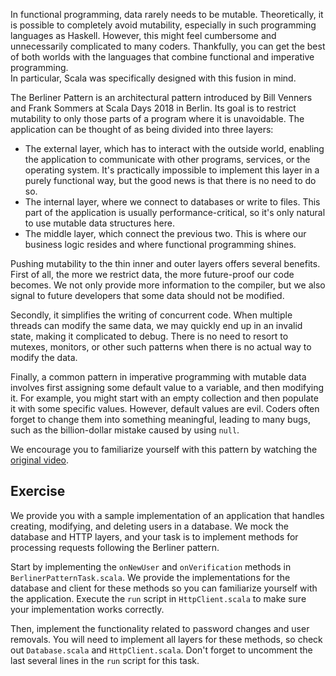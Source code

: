 In functional programming, data rarely needs to be mutable. 
Theoretically, it is possible to completely avoid mutability, especially in such programming languages as Haskell. 
However, this might feel cumbersome and unnecessarily complicated to many coders. 
Thankfully, you can get the best of both worlds with the languages that combine functional and imperative programming.   
In particular, Scala was specifically designed with this fusion in mind. 

The Berliner Pattern is an architectural pattern introduced by Bill Venners and Frank Sommers at Scala Days 2018 in Berlin.
Its goal is to restrict mutability to only those parts of a program where it is unavoidable.
The application can be thought of as being divided into three layers: 

* The external layer, which has to interact with the outside world,
  enabling the application to communicate with other programs, services, or the operating system.
  It's practically impossible to implement this layer in a purely functional way, 
  but the good news is that there is no need to do so. 
* The internal layer, where we connect to databases or write to files. 
  This part of the application is usually performance-critical, so it's only natural to use mutable data structures here. 
* The middle layer, which connect the previous two. 
  This is where our business logic resides and where functional programming shines. 
  
Pushing mutability to the thin inner and outer layers offers several benefits. 
First of all, the more we restrict data, the more future-proof our code becomes. 
We not only provide more information to the compiler, but we also signal to future developers that some data should not be modified.

Secondly, it simplifies the writing of concurrent code. 
When multiple threads can modify the same data, we may quickly end up in an invalid state, making it complicated to debug. 
There is no need to resort to mutexes, monitors, or other such patterns when there is no actual way to modify the data. 

Finally, a common pattern in imperative programming with mutable data involves first assigning some default value to a variable,
and then modifying it. 
For example, you might start with an empty collection and then populate it with some specific values. 
However, default values are evil. 
Coders often forget to change them into something meaningful, leading to many bugs, such as 
the billion-dollar mistake caused by using `null`. 

We encourage you to familiarize yourself with this pattern by watching the [original video](https://www.youtube.com/watch?v=DhNw60hxCeY).

## Exercise

We provide you with a sample implementation of an application that handles creating, modifying, and deleting users in a database. 
We mock the database and HTTP layers, and your task is to implement methods for processing requests following the Berliner pattern.

Start by implementing the `onNewUser` and `onVerification` methods in `BerlinerPatternTask.scala`.
We provide the implementations for the database and client for these methods so you can familiarize yourself
with the application.
Execute the `run` script in `HttpClient.scala` to make sure your implementation works correctly.

Then, implement the functionality related to password changes and user removals. 
You will need to implement all layers for these methods, so check out `Database.scala` and `HttpClient.scala`. 
Don't forget to uncomment the last several lines in the `run` script for this task. 
